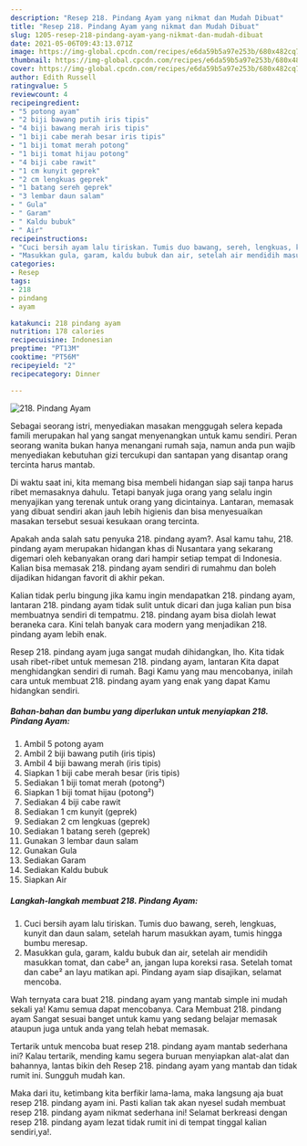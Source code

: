 ```yaml
---
description: "Resep 218. Pindang Ayam yang nikmat dan Mudah Dibuat"
title: "Resep 218. Pindang Ayam yang nikmat dan Mudah Dibuat"
slug: 1205-resep-218-pindang-ayam-yang-nikmat-dan-mudah-dibuat
date: 2021-05-06T09:43:13.071Z
image: https://img-global.cpcdn.com/recipes/e6da59b5a97e253b/680x482cq70/218-pindang-ayam-foto-resep-utama.jpg
thumbnail: https://img-global.cpcdn.com/recipes/e6da59b5a97e253b/680x482cq70/218-pindang-ayam-foto-resep-utama.jpg
cover: https://img-global.cpcdn.com/recipes/e6da59b5a97e253b/680x482cq70/218-pindang-ayam-foto-resep-utama.jpg
author: Edith Russell
ratingvalue: 5
reviewcount: 4
recipeingredient:
- "5 potong ayam"
- "2 biji bawang putih iris tipis"
- "4 biji bawang merah iris tipis"
- "1 biji cabe merah besar iris tipis"
- "1 biji tomat merah potong"
- "1 biji tomat hijau potong"
- "4 biji cabe rawit"
- "1 cm kunyit geprek"
- "2 cm lengkuas geprek"
- "1 batang sereh geprek"
- "3 lembar daun salam"
- " Gula"
- " Garam"
- " Kaldu bubuk"
- " Air"
recipeinstructions:
- "Cuci bersih ayam lalu tiriskan. Tumis duo bawang, sereh, lengkuas, kunyit dan daun salam, setelah harum masukkan ayam, tumis hingga bumbu meresap."
- "Masukkan gula, garam, kaldu bubuk dan air, setelah air mendidih masukkan tomat, dan cabe² an, jangan lupa koreksi rasa. Setelah tomat dan cabe² an layu matikan api. Pindang ayam siap disajikan, selamat mencoba."
categories:
- Resep
tags:
- 218
- pindang
- ayam

katakunci: 218 pindang ayam 
nutrition: 178 calories
recipecuisine: Indonesian
preptime: "PT13M"
cooktime: "PT56M"
recipeyield: "2"
recipecategory: Dinner

---
```



![218. Pindang Ayam](https://img-global.cpcdn.com/recipes/e6da59b5a97e253b/680x482cq70/218-pindang-ayam-foto-resep-utama.jpg)

Sebagai seorang istri, menyediakan masakan menggugah selera kepada famili merupakan hal yang sangat menyenangkan untuk kamu sendiri. Peran seorang  wanita bukan hanya menangani rumah saja, namun anda pun wajib menyediakan kebutuhan gizi tercukupi dan santapan yang disantap orang tercinta harus mantab.

Di waktu  saat ini, kita memang bisa membeli hidangan siap saji tanpa harus ribet memasaknya dahulu. Tetapi banyak juga orang yang selalu ingin menyajikan yang terenak untuk orang yang dicintainya. Lantaran, memasak yang dibuat sendiri akan jauh lebih higienis dan bisa menyesuaikan masakan tersebut sesuai kesukaan orang tercinta. 



Apakah anda salah satu penyuka 218. pindang ayam?. Asal kamu tahu, 218. pindang ayam merupakan hidangan khas di Nusantara yang sekarang digemari oleh kebanyakan orang dari hampir setiap tempat di Indonesia. Kalian bisa memasak 218. pindang ayam sendiri di rumahmu dan boleh dijadikan hidangan favorit di akhir pekan.

Kalian tidak perlu bingung jika kamu ingin mendapatkan 218. pindang ayam, lantaran 218. pindang ayam tidak sulit untuk dicari dan juga kalian pun bisa membuatnya sendiri di tempatmu. 218. pindang ayam bisa diolah lewat beraneka cara. Kini telah banyak cara modern yang menjadikan 218. pindang ayam lebih enak.

Resep 218. pindang ayam juga sangat mudah dihidangkan, lho. Kita tidak usah ribet-ribet untuk memesan 218. pindang ayam, lantaran Kita dapat menghidangkan sendiri di rumah. Bagi Kamu yang mau mencobanya, inilah cara untuk membuat 218. pindang ayam yang enak yang dapat Kamu hidangkan sendiri.

<!--inarticleads1-->

##### Bahan-bahan dan bumbu yang diperlukan untuk menyiapkan 218. Pindang Ayam:

1. Ambil 5 potong ayam
1. Ambil 2 biji bawang putih (iris tipis)
1. Ambil 4 biji bawang merah (iris tipis)
1. Siapkan 1 biji cabe merah besar (iris tipis)
1. Sediakan 1 biji tomat merah (potong²)
1. Siapkan 1 biji tomat hijau (potong²)
1. Sediakan 4 biji cabe rawit
1. Sediakan 1 cm kunyit (geprek)
1. Sediakan 2 cm lengkuas (geprek)
1. Sediakan 1 batang sereh (geprek)
1. Gunakan 3 lembar daun salam
1. Gunakan  Gula
1. Sediakan  Garam
1. Sediakan  Kaldu bubuk
1. Siapkan  Air




<!--inarticleads2-->

##### Langkah-langkah membuat 218. Pindang Ayam:

1. Cuci bersih ayam lalu tiriskan. Tumis duo bawang, sereh, lengkuas, kunyit dan daun salam, setelah harum masukkan ayam, tumis hingga bumbu meresap.
1. Masukkan gula, garam, kaldu bubuk dan air, setelah air mendidih masukkan tomat, dan cabe² an, jangan lupa koreksi rasa. Setelah tomat dan cabe² an layu matikan api. Pindang ayam siap disajikan, selamat mencoba.




Wah ternyata cara buat 218. pindang ayam yang mantab simple ini mudah sekali ya! Kamu semua dapat mencobanya. Cara Membuat 218. pindang ayam Sangat sesuai banget untuk kamu yang sedang belajar memasak ataupun juga untuk anda yang telah hebat memasak.

Tertarik untuk mencoba buat resep 218. pindang ayam mantab sederhana ini? Kalau tertarik, mending kamu segera buruan menyiapkan alat-alat dan bahannya, lantas bikin deh Resep 218. pindang ayam yang mantab dan tidak rumit ini. Sungguh mudah kan. 

Maka dari itu, ketimbang kita berfikir lama-lama, maka langsung aja buat resep 218. pindang ayam ini. Pasti kalian tak akan nyesel sudah membuat resep 218. pindang ayam nikmat sederhana ini! Selamat berkreasi dengan resep 218. pindang ayam lezat tidak rumit ini di tempat tinggal kalian sendiri,ya!.

